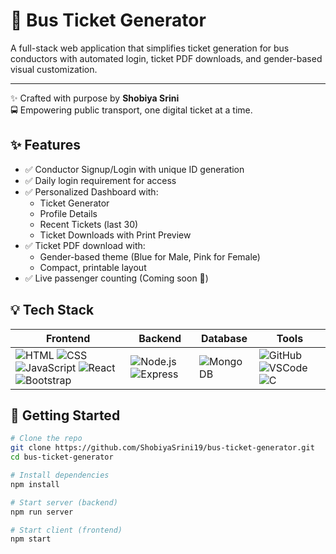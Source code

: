 # 🚌 Bus Ticket Generator

A full-stack web application that simplifies ticket generation for bus conductors with automated login, ticket PDF downloads, and gender-based visual customization.

---

✨ Crafted with purpose by **Shobiya Srini**  
🚍 Empowering public transport, one digital ticket at a time.

## ✨ Features

- ✅ Conductor Signup/Login with unique ID generation
- ✅ Daily login requirement for access
- ✅ Personalized Dashboard with:
  - Ticket Generator
  - Profile Details
  - Recent Tickets (last 30)
  - Ticket Downloads with Print Preview
- ✅ Ticket PDF download with:
  - Gender-based theme (Blue for Male, Pink for Female)
  - Compact, printable layout
- ✅ Live passenger counting (Coming soon 🚧)

## 💡 Tech Stack

| Frontend | Backend | Database | Tools |
|----------|---------|----------|-------|
| ![HTML](https://img.shields.io/badge/HTML5-E34F26?style=flat-square&logo=html5&logoColor=white) ![CSS](https://img.shields.io/badge/CSS3-1572B6?style=flat-square&logo=css3&logoColor=white) ![JavaScript](https://img.shields.io/badge/JavaScript-F7DF1E?style=flat-square&logo=javascript&logoColor=black) ![React](https://img.shields.io/badge/React-20232A?style=flat-square&logo=react&logoColor=61DAFB) ![Bootstrap](https://img.shields.io/badge/Bootstrap-563D7C?style=flat-square&logo=bootstrap&logoColor=white) | ![Node.js](https://img.shields.io/badge/Node.js-339933?style=flat-square&logo=nodedotjs&logoColor=white) ![Express](https://img.shields.io/badge/Express.js-000000?style=flat-square&logo=express&logoColor=white) | ![MongoDB](https://img.shields.io/badge/MongoDB-4EA94B?style=flat-square&logo=mongodb&logoColor=white) | ![GitHub](https://img.shields.io/badge/GitHub-181717?style=flat-square&logo=github) ![VSCode](https://img.shields.io/badge/VS%20Code-007ACC?style=flat-square&logo=visual-studio-code&logoColor=white) ![C](https://img.shields.io/badge/C-00599C?style=flat-square&logo=c&logoColor=white) |

## 🚀 Getting Started

```bash
# Clone the repo
git clone https://github.com/ShobiyaSrini19/bus-ticket-generator.git
cd bus-ticket-generator

# Install dependencies
npm install

# Start server (backend)
npm run server

# Start client (frontend)
npm start
